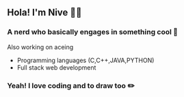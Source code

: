 ## Hola! I'm Nive 🤞🏼
### A nerd who basically engages in something cool 🦾
Also working on aceing
* Programming languages (C,C++,JAVA,PYTHON)
* Full stack web development
### Yeah! I love coding and to draw too ✏️



